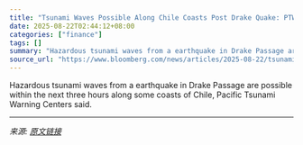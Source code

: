 ```yaml
---
title: "Tsunami Waves Possible Along Chile Coasts Post Drake Quake: PTWC"
date: 2025-08-22T02:44:12+08:00
categories: ["finance"]
tags: []
summary: "Hazardous tsunami waves from a earthquake in Drake Passage are possible within the next three hours along some coasts of Chile, Pacific Tsunami Warning Centers said."
source_url: "https://www.bloomberg.com/news/articles/2025-08-22/tsunami-waves-possible-along-chile-coasts-post-drake-quake-ptwc"
---
```


Hazardous tsunami waves from a earthquake in Drake Passage are possible within the next three hours along some coasts of Chile, Pacific Tsunami Warning Centers said.

---

*来源: [原文链接](https://www.bloomberg.com/news/articles/2025-08-22/tsunami-waves-possible-along-chile-coasts-post-drake-quake-ptwc)*
